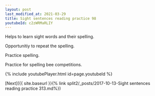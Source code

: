 ```yaml
---
layout: post
last_modified_at: 2021-03-29
title: Sight sentences reading practice 98
youtubeId: c2zWRMaRLIY
---
```

 
 
Helps to learn sight words and their spelling.

Opportunitiy to repeat the spelling. 

Practice spelling. 
 
Practice for spelling bee competitions. 
 
{% include youtubePlayer.html id=page.youtubeId %}
 
 

[Next]({{ site.baseurl }}{% link  split2/_posts/2017-10-13-Sight sentences reading practice 313.md%})
 
